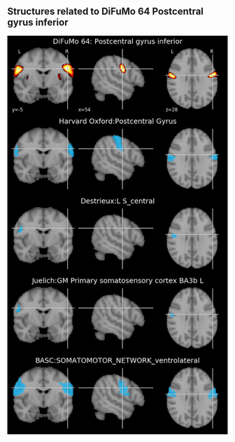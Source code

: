 


## Structures related to DiFuMo 64 Postcentral gyrus inferior

![41](41.jpg "Structures related to DiFuMo 64 Postcentral gyrus inferior")